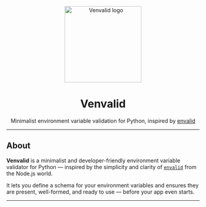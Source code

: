 <p align="center">
  <img src="./public/logo.png" alt="Venvalid logo" width="200"/>
</p>

<h1 align="center">Venvalid</h1>
<p align="center">Minimalist environment variable validation for Python, inspired by <a href="https://github.com/af/envalid">envalid</a></p>

---

## About

**Venvalid** is a minimalist and developer-friendly environment variable validator for Python — inspired by the simplicity and clarity of [`envalid`](https://github.com/af/envalid) from the Node.js world.

It lets you define a schema for your environment variables and ensures they are present, well-formed, and ready to use — before your app even starts.

---

